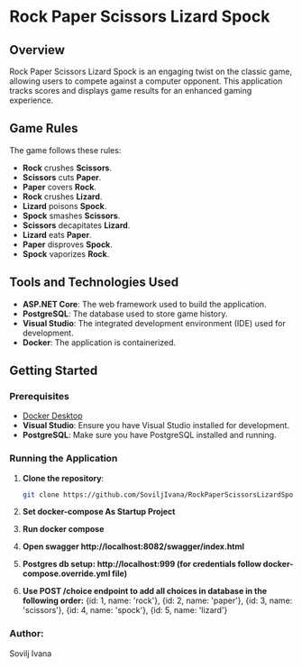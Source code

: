 # Rock Paper Scissors Lizard Spock

## Overview

Rock Paper Scissors Lizard Spock is an engaging twist on the classic game, allowing users to compete against a computer opponent. This application tracks scores and displays game results for an enhanced gaming experience.

## Game Rules

The game follows these rules:

- **Rock** crushes **Scissors**.
- **Scissors** cuts **Paper**.
- **Paper** covers **Rock**.
- **Rock** crushes **Lizard**.
- **Lizard** poisons **Spock**.
- **Spock** smashes **Scissors**.
- **Scissors** decapitates **Lizard**.
- **Lizard** eats **Paper**.
- **Paper** disproves **Spock**.
- **Spock** vaporizes **Rock**.

## Tools and Technologies Used

- **ASP.NET Core**: The web framework used to build the application.
- **PostgreSQL**: The database used to store game history.
- **Visual Studio**: The integrated development environment (IDE) used for development.
- **Docker**: The application is containerized.

## Getting Started

### Prerequisites

- [Docker Desktop](https://www.docker.com/products/docker-desktop)
- **Visual Studio**: Ensure you have Visual Studio installed for development.
- **PostgreSQL**: Make sure you have PostgreSQL installed and running.

### Running the Application

1. **Clone the repository**:
   ```bash
   git clone https://github.com/SoviljIvana/RockPaperScissorsLizardSpock
   
2.  **Set docker-compose As Startup Project**

3.  **Run docker compose**

4.  **Open swagger http://localhost:8082/swagger/index.html**

5.  **Postgres db setup: http://localhost:999 (for credentials follow docker-compose.override.yml file)**

6.  **Use POST /choice endpoint to add all choices in database in the following order:**
{id: 1, name: 'rock'},
{id: 2, name: 'paper'},
{id: 3, name: 'scissors'},
{id: 4, name: 'spock'},
{id: 5, name: 'lizard'}

### Author: 
Sovilj Ivana 
